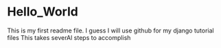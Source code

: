 # Hello_World
This is my first readme file.
I guess I will use github for my django tutorial files
This takes severAl steps to accomplish
